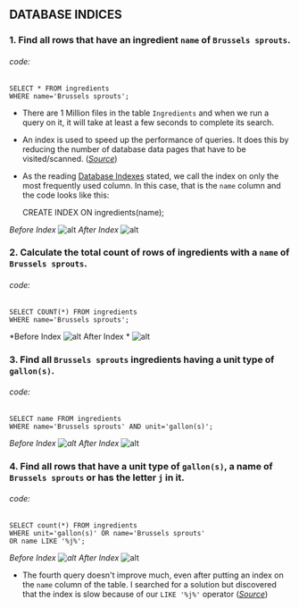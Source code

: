 ## **DATABASE INDICES**


### 1. Find all rows that have an ingredient `name` of `Brussels sprouts`.

###### _code:_

    SELECT * FROM ingredients
    WHERE name='Brussels sprouts';

* There are 1 Million files in the table `Ingredients` and when we run a query on it, it will take at least a few seconds to complete its search.

* An index is used to speed up the performance of queries. It does this by reducing the number of database data pages that have to be visited/scanned.
(*[Source](http://stackoverflow.com/questions/2955459/what-is-an-index-in-sql)*)
* As the reading [Database Indexes](https://learn.launchacademy.com/lessons/database-indexes) stated, we call the index on only the most frequently used column. In this case, that is the `name` column and the code looks like this:

    CREATE INDEX ON ingredients(name);

*Before Index*
![alt](http://i.imgur.com/qFgyjX6.png)
*After Index*
![alt](http://i.imgur.com/KJ5iEcQ.jpg)

### 2. Calculate the total count of rows of ingredients with a `name` of `Brussels sprouts`.

###### _code:_

    SELECT COUNT(*) FROM ingredients
    WHERE name='Brussels sprouts';

*Before Index
![alt](http://i.imgur.com/rllGqpM.png)
After Index *
![alt](http://i.imgur.com/XSmEJIi.jpg)

### 3. Find all `Brussels sprouts` ingredients having a unit type of `gallon(s)`.


###### _code:_

    SELECT name FROM ingredients
    WHERE name='Brussels sprouts' AND unit='gallon(s)';

*Before Index
![alt](http://i.imgur.com/SQK5prW.png)
After Index*
![alt](http://i.imgur.com/6OlSszc.jpg)


### 4. Find all rows that have a unit type of `gallon(s)`, a name of `Brussels sprouts` or has the letter `j` in it.

###### _code:_

    SELECT count(*) FROM ingredients
    WHERE unit='gallon(s)' OR name='Brussels sprouts'
    OR name LIKE '%j%';

*Before Index
![alt](http://i.imgur.com/1qU4Pwl.jpg)
After Index*
![alt](http://i.imgur.com/1xafcO2.png)

* The fourth query doesn't improve much, even after putting an index on the `name` column of the table. I searched for a solution but discovered that the index is slow because of our  `LIKE '%j%'` operator
(*[Source](http://www.brentozar.com/archive/2010/06/sargable-why-string-is-slow/)*)
